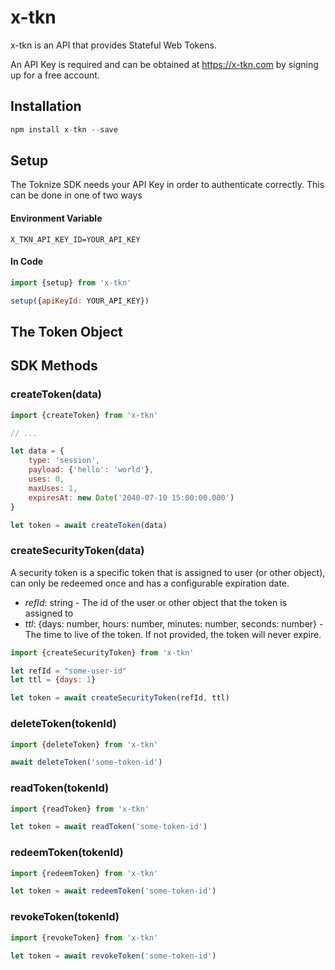 # x-tkn

x-tkn is an API that provides Stateful Web Tokens.

An API Key is required and can be obtained at https://x-tkn.com by signing up for a free account.

## Installation
```js
npm install x-tkn --save
```

## Setup
The Toknize SDK needs your API Key in order to authenticate correctly.
This can be done in one of two ways
#### Environment Variable
```shell
X_TKN_API_KEY_ID=YOUR_API_KEY
```
#### In Code
```js
import {setup} from 'x-tkn'

setup({apiKeyId: YOUR_API_KEY})
```

## The Token Object



## SDK Methods

### createToken(data)
```js
import {createToken} from 'x-tkn'

// ...

let data = {
    type: 'session',
    payload: {'hello': 'world'},
    uses: 0,
    maxUses: 1,
    expiresAt: new Date('2040-07-10 15:00:00.000')
}

let token = await createToken(data)

```

### createSecurityToken(data)
A security token is a specific token that is assigned to user (or other object), can only be redeemed once and has a configurable expiration date.
- *refId*: string - The id of the user or other object that the token is assigned to
- *ttl*: {days: number, hours: number, minutes: number, seconds: number} - The time to live of the token. If not provided, the token will never expire.

```js
import {createSecurityToken} from 'x-tkn'

let refId = "some-user-id"
let ttl = {days: 1}

let token = await createSecurityToken(refId, ttl)

```

### deleteToken(tokenId)
```js
import {deleteToken} from 'x-tkn'

await deleteToken('some-token-id')

```

### readToken(tokenId)
```js
import {readToken} from 'x-tkn'

let token = await readToken('some-token-id')

```

### redeemToken(tokenId)
```js
import {redeemToken} from 'x-tkn'

let token = await redeemToken('some-token-id')

```

### revokeToken(tokenId)
```js
import {revokeToken} from 'x-tkn'

let token = await revokeToken('some-token-id')

```


